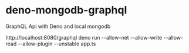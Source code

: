 # deno-mongodb-graphql
GraphQL Api with Deno and local mongodb

http://localhost:8080/graphql
deno run --allow-net --allow-write --allow-read --allow-plugin --unstable app.ts
